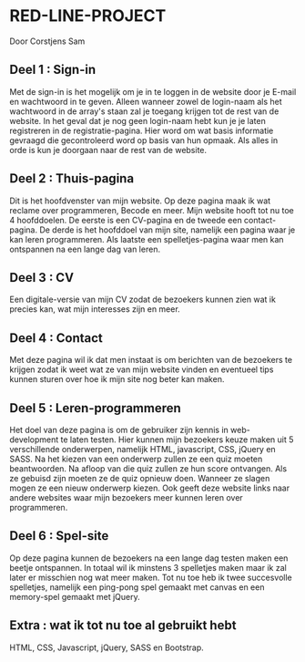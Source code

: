 # RED-LINE-PROJECT
Door Corstjens Sam

## Deel 1 : Sign-in
Met de sign-in is het mogelijk om je in te loggen in de website door je E-mail en wachtwoord in te geven. Alleen wanneer zowel de login-naam als het wachtwoord in de array's staan zal je toegang krijgen tot de rest van de website. In het geval dat je nog geen login-naam hebt kun je je laten registreren in de registratie-pagina. Hier word om wat basis informatie gevraagd die gecontroleerd word op basis van hun opmaak. Als alles in orde is kun je doorgaan naar de rest van de website.

## Deel 2 : Thuis-pagina
Dit is het hoofdvenster van mijn website. Op deze pagina maak ik wat reclame over programmeren, Becode en meer. Mijn website hooft tot nu toe 4 hoofddoelen. De eerste is een CV-pagina en de tweede een contact-pagina. De derde is het hoofddoel van mijn site, namelijk een pagina waar je kan leren programmeren. Als laatste een spelletjes-pagina waar men kan ontspannen na een lange dag van leren.

## Deel 3 : CV
Een digitale-versie van mijn CV zodat de bezoekers kunnen zien wat ik precies kan, wat mijn interesses zijn en meer.

## Deel 4 : Contact
Met deze pagina wil ik dat men instaat is om berichten van de bezoekers te krijgen zodat ik weet wat ze van mijn website vinden en eventueel tips kunnen sturen over hoe ik mijn site nog beter kan maken.

## Deel 5 : Leren-programmeren
Het doel van deze pagina is om de gebruiker zijn kennis in web-development te laten testen. Hier kunnen mijn bezoekers keuze maken uit 5 verschillende onderwerpen, namelijk HTML, javascript, CSS, jQuery en SASS. Na het kiezen van een onderwerp zullen ze een quiz moeten beantwoorden. Na afloop van die quiz zullen ze hun score ontvangen. Als ze gebuisd zijn moeten ze de quiz opnieuw doen. Wanneer ze slagen mogen ze een nieuw onderwerp kiezen. Ook geeft deze website links naar andere websites waar mijn bezoekers meer kunnen leren over programmeren.

## Deel 6 : Spel-site
Op deze pagina kunnen de bezoekers na een lange dag testen maken een beetje ontspannen. In totaal wil ik minstens 3 spelletjes maken maar ik zal later er misschien nog wat meer maken. Tot nu toe heb ik twee succesvolle spelletjes, namelijk een ping-pong spel gemaakt met canvas en een memory-spel gemaakt met jQuery.

## Extra : wat ik tot nu toe al gebruikt hebt
HTML, CSS, Javascript, jQuery, SASS en Bootstrap.
